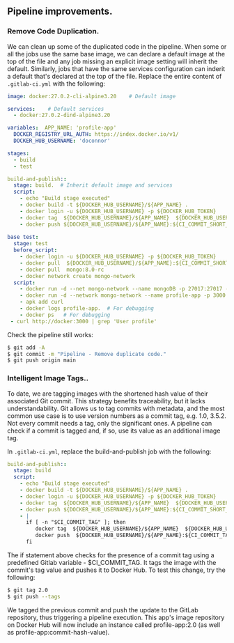 
##  Pipeline improvements.

### Remove Code Duplication. 
We can clean up some of the duplicated code in the pipeline. When some or all the jobs use the same base image, we can declare a default image at the top of the file and any job missing an explicit image setting will inherit the default. Similarly, jobs that have the same services configuration can inderit a default that's declared at the top of the file. Replace the entire content of `.gitlab-ci.yml` with the following:
~~~yaml
image: docker:27.0.2-cli-alpine3.20    # Default image

services:    # Default services
  - docker:27.0.2-dind-alpine3.20

variables:  APP_NAME: 'profile-app'
  DOCKER_REGISTRY_URL_AUTH: https://index.docker.io/v1/
  DOCKER_HUB_USERNAME: 'doconnor'

stages:
  - build
  - test

build-and-publish::
  stage: build.  # Inherit default image and services
  script:
    - echo "Build stage executed"
    - docker build -t ${DOCKER_HUB_USERNAME}/${APP_NAME} .
    - docker login -u ${DOCKER_HUB_USERNAME} -p ${DOCKER_HUB_TOKEN}
    - docker tag  ${DOCKER_HUB_USERNAME}/${APP_NAME}  ${DOCKER_HUB_USERNAME}/${APP_NAME}:${CI_COMMIT_SHORT_SHA} 
    - docker push ${DOCKER_HUB_USERNAME}/${APP_NAME}:${CI_COMMIT_SHORT_SHA}
 
base test:
  stage: test
  before_script:
    - docker login -u ${DOCKER_HUB_USERNAME} -p ${DOCKER_HUB_TOKEN}
    - docker pull  ${DOCKER_HUB_USERNAME}/${APP_NAME}:${CI_COMMIT_SHORT_SHA}  
    - docker pull  mongo:8.0-rc 
    - docker network create mongo-network
  script: 
    - docker run -d --net mongo-network --name mongoDB -p 27017:27017 -e MONGO_INITDB_ROOT_USERNAME=admin -e MONGO_INITDB_ROOT_PASSWORD=secret  mongo:8.0-rc 
    - docker run -d --network mongo-network --name profile-app -p 3000:3000 -e MONGO_PASS=secret -e MONGO_HOST=mongoDB ${DOCKER_HUB_USERNAME}/${APP_NAME}:${CI_COMMIT_SHORT_SHA}
    - apk add curl
    - docker logs profile-app.  # For debugging
    - docker ps   # For debugging
 - curl http://docker:3000 | grep 'User profile'
~~~
Check the pipeline still works:
~~~bash
$ git add -A
$ git commit -m "Pipeline - Remove duplicate code."
$ git push origin main
~~~

### Intelligent Image Tags.. 

To date, we are tagging images with the shortened hash value of their associated Git commit. This strategy benefits traceability, but it lacks understandability. Git allows us to tag commits with metadata, and the most common use case is to use version numbers as a commit tag, e.g. 1.0, 3.5.2. Not every commit needs a tag, only the significant ones. A pipeline can check if a commit is tagged and, if so, use its value as an additional image tag.

In `.gitlab-ci.yml`, replace the build-and-publish job with the following:
~~~yaml
build-and-publish::
  stage: build
  script:
    - echo "Build stage executed"
    - docker build -t ${DOCKER_HUB_USERNAME}/${APP_NAME} .
    - docker login -u ${DOCKER_HUB_USERNAME} -p ${DOCKER_HUB_TOKEN}
    - docker tag  ${DOCKER_HUB_USERNAME}/${APP_NAME}  ${DOCKER_HUB_USERNAME}/${APP_NAME}:${CI_COMMIT_SHORT_SHA} 
    - docker push ${DOCKER_HUB_USERNAME}/${APP_NAME}:${CI_COMMIT_SHORT_SHA}
    - |
      if [ -n "$CI_COMMIT_TAG" ]; then
         docker tag  ${DOCKER_HUB_USERNAME}/${APP_NAME}  ${DOCKER_HUB_USERNAME}/${APP_NAME}:${CI_COMMIT_TAG} 
         docker push  ${DOCKER_HUB_USERNAME}/${APP_NAME}:${CI_COMMIT_TAG} 
      fi
~~~
The if statement above checks for the presence of a commit tag using a predefined Gitlab variable - $CI_COMMIT_TAG. It tags the image with the commit's tag value and pushes it to Docker Hub. To test this change, try the following:
~~~bash
$ git tag 2.0
$ git push --tags
~~~
We tagged the previous commit and push the update to the GitLab repository, thus triggering a pipeline execution. This app's image repository on Docker Hub will now include an instance called profile-app:2.0 (as well as profile-app:commit-hash-value).